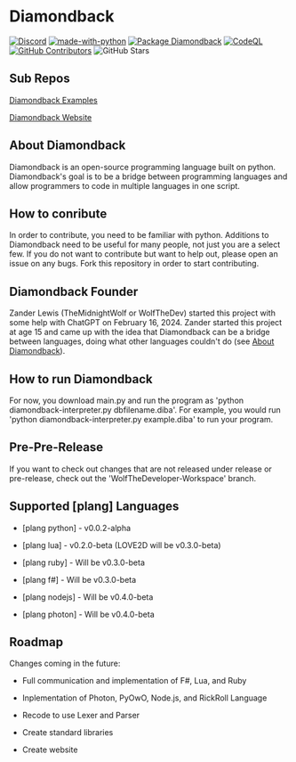 # Diamondback

[![Discord](https://img.shields.io/discord/1209157984010109018?logo=discord&label=Discord&link=https%3A%2F%2Fdiscord.gg%2FrghVrF486p)](https://discord.gg/rghVrF486p)
[![made-with-python](https://img.shields.io/badge/Made%20with-Python-1f425f.svg)](https://www.python.org/)
[![Package Diamondback](https://github.com/Diamondback-Development/diamondback/actions/workflows/package-diba.yml/badge.svg?branch=master)](https://github.com/Diamondback-Development/diamondback/actions/workflows/package-diba.yml)
[![CodeQL](https://github.com/Diamondback-Development/diamondback/actions/workflows/codeql.yml/badge.svg)](https://github.com/Diamondback-Development/diamondback/actions/workflows/codeql.yml)
[![GitHub Contributors](https://img.shields.io/github/contributors/Diamondback-Development/diamondback?label=Contributors)](https://github.com/Diamondback-Development/diamondback/graphs/contributors)
![GitHub Stars](https://img.shields.io/github/stars/Diamondback-Development/diamondback?label=Stars)

## Sub Repos
[Diamondback Examples](https://github.com/Diamondback-Development/diamondback-examples)

[Diamondback Website](https://github.com/WolfTheDeveloper/XXWebsite)

## About Diamondback

Diamondback is an open-source programming language built on python. Diamondback's goal is to be a bridge between programming languages and allow programmers to code in multiple languages in one script.

## How to conribute

In order to contribute, you need to be familiar with python. Additions to Diamondback need to be useful for many people, not just you are a select few. If you do not want to contribute but want to help out, please open an issue on any bugs. Fork this repository in order to start contributing.

## Diamondback Founder

Zander Lewis (TheMidnightWolf or WolfTheDev) started this project with some help with ChatGPT on February 16, 2024. Zander started this project at age 15 and came up with the idea that Diamondback can be a bridge between languages, doing what other languages couldn't do (see [About Diamondback](https://github.com/Diamondback-Development/diamondback#about-diamondback)).

## How to run Diamondback

For now, you download main.py and run the program as 'python diamondback-interpreter.py dbfilename.diba'. For example, you would run 'python diamondback-interpreter.py example.diba' to run your program.

## Pre-Pre-Release

If you want to check out changes that are not released under release or pre-release, check out the 'WolfTheDeveloper-Workspace' branch.

## Supported [plang] Languages

- [plang python] - v0.0.2-alpha

- [plang lua] - v0.2.0-beta (LOVE2D will be v0.3.0-beta)

- [plang ruby] - Will be v0.3.0-beta

- [plang f#] - Will be v0.3.0-beta

- [plang nodejs] - Will be v0.4.0-beta

- [plang photon] - Will be v0.4.0-beta

## Roadmap

Changes coming in the future:

- Full communication and implementation of F#, Lua, and Ruby

- Inplementation of Photon, PyOwO, Node.js, and RickRoll Language

- Recode to use Lexer and Parser

- Create standard libraries

- Create website
